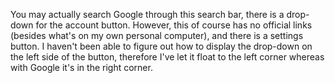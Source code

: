 You may actually search Google through this search bar, there is a drop-down for the account button. However, this of course has no official links (besides what's on my own personal computer), and there is a settings button. I haven't been able to figure out how to display the drop-down on the left side of the button, therefore I've let it float to the left corner whereas with Google it's in the right corner. 
